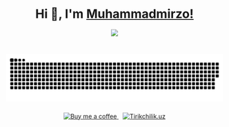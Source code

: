 <h1 align="center">Hi 👋, I'm <a href="https://muhammadmirzo.uz/">Muhammadmirzo!</a></h1>

<div align="center">
  <a href="https://u8views.com/github/muhammadmirzomd"><img src="https://u8views.com/api/v1/github/profiles/197096556/views/day-week-month-total-count.svg"></a>
</div>

<h1 align="center">
  <a href="https://muhammadmirzo.uz/"><img src="snake.svg" alt="Muhammadmirzo"/></a>
</h1>

<p align="center">
  <a href="https://buymeacoffee.com/muhammadmirzo" target="_blank" style="margin-right: 10px;">
    <img src="https://img.shields.io/badge/Buy%20Me%20a%20Coffee-FFD700?style=for-the-badge&logo=buy-me-a-coffee&logoColor=000000" alt="Buy me a coffee" />
  </a>
  <a href="https://tirikchilik.uz/muhammadmirzomd" target="_blank">
    <img src="https://img.shields.io/badge/Tirikchilik.uz%20T-FFD700?style=for-the-badge&logoColor=000000" alt="Tirikchilik.uz" />
  </a>
</p>


